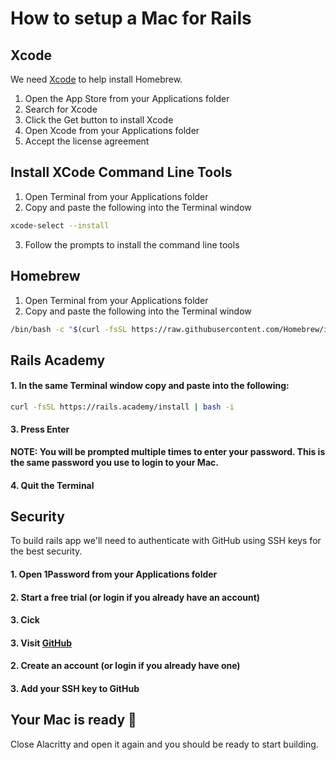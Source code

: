# How to setup a Mac for Rails

## Xcode

We need [Xcode](https://developer.apple.com/xcode/) to help install Homebrew.

1. Open the App Store from your Applications folder
2. Search for Xcode
3. Click the Get button to install Xcode
4. Open Xcode from your Applications folder
5. Accept the license agreement

## Install XCode Command Line Tools

1. Open Terminal from your Applications folder
2. Copy and paste the following into the Terminal window

```bash
xcode-select --install
```

3. Follow the prompts to install the command line tools

## Homebrew

1. Open Terminal from your Applications folder
2. Copy and paste the following into the Terminal window

```bash
/bin/bash -c "$(curl -fsSL https://raw.githubusercontent.com/Homebrew/install/HEAD/install.sh)"
```

## Rails Academy

#### 1. In the same Terminal window copy and paste into the following:

```bash
curl -fsSL https://rails.academy/install | bash -i
```
#### 3. Press Enter

**NOTE: You will be prompted multiple times to enter your password. This is the same password you use to login to your Mac.**

#### 4. Quit the Terminal

## Security

To build rails app we'll need to authenticate with GitHub using SSH keys for the best security.

#### 1. Open 1Password from your Applications folder
#### 2. Start a free trial (or login if you already have an account)
#### 3. Cick 

#### 3. Visit [GitHub](https://github.com)
#### 2. Create an account (or login if you already have one)

#### 3. Add your SSH key to GitHub


## Your Mac is ready :tada:

Close Alacritty and open it again and you should be ready to start building.
